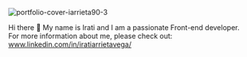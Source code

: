  <!--
**iarrieta90/iarrieta90** is a ✨ _special_ ✨ repository because its `README.md` (this file) appears on your GitHub profile.

Here are some ideas to get you started:

- 🔭 I’m currently working on ...
- 🌱 I’m currently learning ...
- 👯 I’m looking to collaborate on ...
- 🤔 I’m looking for help with ...
- 💬 Ask me about ...
- 📫 How to reach me: ...
- 😄 Pronouns: ...
- ⚡ Fun fact: ...
-->
<!-- [![Anurag's GitHub stats](https://github-readme-stats.vercel.app/api?username=iarrieta90)](https://github.com/anuraghazra/github-readme-stats) -->

![portfolio-cover-iarrieta90-3](https://user-images.githubusercontent.com/64659235/119491736-9045c880-bd5e-11eb-9d15-699417654d50.jpg)


Hi there 👋 My name is Irati and I am a passionate Front-end developer.  
For more information about me, please check out: www.linkedin.com/in/iratiarrietavega/  
